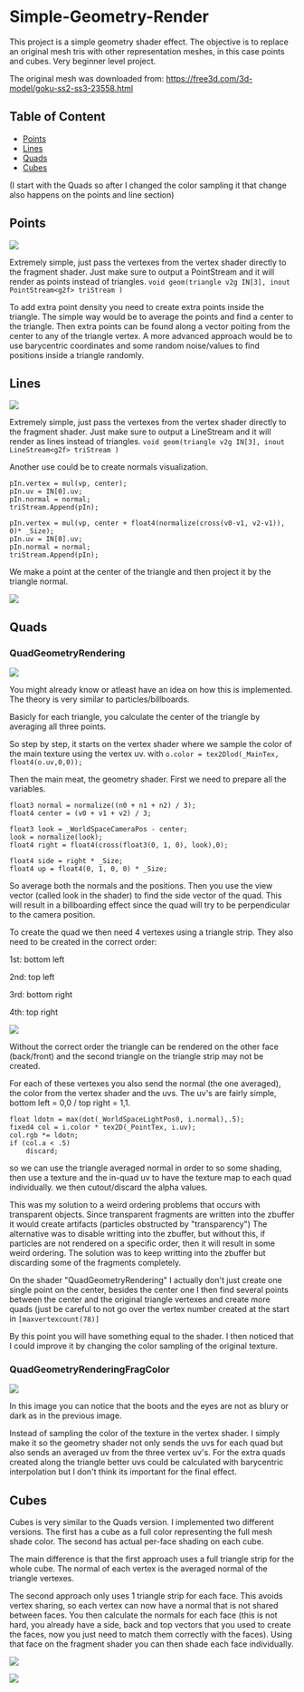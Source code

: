 # Simple-Geometry-Render

This project is a simple geometry shader effect. 
The objective is to replace an original mesh tris with other representation meshes, in this case points and cubes.
Very beginner level project.

The original mesh was downloaded from:
https://free3d.com/3d-model/goku-ss2-ss3-23558.html

## Table of Content
- [Points](#points)
- [Lines](#lines)
- [Quads](#quads)
- [Cubes](#cubes)

(I start with the Quads so after I changed the color sampling it that change also happens on the points and line section)

## Points

![](http://i.imgur.com/D2LXVUY.png)

Extremely simple, just pass the vertexes from the vertex shader directly to the fragment shader. Just make sure to output a PointStream and it will render as points instead of triangles.
```void geom(triangle v2g IN[3], inout PointStream<g2f> triStream )```

To add extra point density you need to create extra points inside the triangle. The simple way would be to average the points 
and find a center to the triangle. Then extra points can be found along a vector poiting from the center to any of the triangle vertex. A more advanced approach would be to use barycentric coordinates and some random noise/values to find positions inside a triangle randomly.

## Lines

![](http://i.imgur.com/mQ7Auer.png)

Extremely simple, just pass the vertexes from the vertex shader directly to the fragment shader. Just make sure to output a LineStream and it will render as lines instead of triangles.
```void geom(triangle v2g IN[3], inout LineStream<g2f> triStream )```

Another use could be to create normals visualization.

``` 
pIn.vertex = mul(vp, center);
pIn.uv = IN[0].uv;
pIn.normal = normal;
triStream.Append(pIn);

pIn.vertex = mul(vp, center + float4(normalize(cross(v0-v1, v2-v1)), 0)* _Size);
pIn.uv = IN[0].uv;
pIn.normal = normal;
triStream.Append(pIn); 
```

We make a point at the center of the triangle and then project it by the triangle normal.

![](http://i.imgur.com/zwPbA79.png)


## Quads

### QuadGeometryRendering
![](http://i.imgur.com/SztmMlw.png)

You might already know or atleast have an idea on how this is implemented. The theory is very similar to particles/billboards.

Basicly for each triangle, you calculate the center of the triangle by averaging all three points.

So step by step, it starts on the vertex shader where we sample the color of the main texture using the vertex uv.
with ``` o.color = tex2Dlod(_MainTex, float4(o.uv,0,0)); ```

Then the main meat, the geometry shader. First we need to prepare all the variables.

```
float3 normal = normalize((n0 + n1 + n2) / 3);
float4 center = (v0 + v1 + v2) / 3;

float3 look = _WorldSpaceCameraPos - center;
look = normalize(look);
float4 right = float4(cross(float3(0, 1, 0), look),0); 

float4 side = right * _Size;
float4 up = float4(0, 1, 0, 0) * _Size;

``` 

So average both the normals and the positions.
Then you use the view vector (called look in the shader) to find the side vector of the quad. 
This will result in a billboarding effect since the quad will try to be perpendicular to the camera position.

To create the quad we then need 4 vertexes using a triangle strip. They also need to be created in the correct order:

1st: bottom left

2nd: top left

3rd: bottom right

4th: top right

![](http://i.imgur.com/McZMAJL.png)

Without the correct order the triangle can be rendered on the other face (back/front) 
and the second triangle on the triangle strip may not be created.

For each of these vertexes you also send the normal (the one averaged), the color from the vertex shader and the uvs. 
The uv's are fairly simple, bottom left = 0,0 / top right = 1,1.

```
float ldotn = max(dot(_WorldSpaceLightPos0, i.normal),.5);
fixed4 col = i.color * tex2D(_PointTex, i.uv);
col.rgb *= ldotn;
if (col.a < .5)
	discard;
``` 

so we can use the triangle averaged normal in order to so some shading, then use a texture and the in-quad 
uv to have the texture map to each quad individually.
we then cutout/discard the alpha values.

This was my solution to a weird ordering problems that occurs with transparent objects. 
Since transparent fragments are written into the zbuffer it would create artifacts (particles obstructed by "transparency")
The alternative was to disable writting into the zbuffer, but without this, if particles are not rendered on a specific order, 
then it will result in some weird ordering. 
The solution was to keep writting into the zbuffer but discarding some of the fragments completely.

On the shader "QuadGeometryRendering" I actually don't just create one single point on the center, besides the center one
I then find several points between the center and the original triangle vertexes and create more quads 
(just be careful to not go over the vertex number created at the start in ```[maxvertexcount(78)] ``` 

By this point you will have something equal to the shader. 
I then noticed that I could improve it by changing the color sampling of the original texture.

### QuadGeometryRenderingFragColor

![](http://i.imgur.com/CYSbAI0.png)

In this image you can notice that the boots and the eyes are not as blury or dark as in the previous image.

Instead of sampling the color of the texture in the vertex shader. I simply make it so the geometry shader not only sends 
the uvs for each quad but also sends an averaged uv from the three vertex uv's. For the extra quads created along the triangle 
better uvs could be calculated with barycentric interpolation but I don't think its important for the final effect.


## Cubes

Cubes is very similar to the Quads version. I implemented two different versions.
The first has a cube as a full color representing the full mesh shade color.
The second has actual per-face shading on each cube.

The main difference is that the first approach uses a full triangle strip for the whole cube. The normal of each vertex is the averaged normal of the triangle vertexes.

The second approach only uses 1 triangle strip for each face. This avoids vertex sharing, so each vertex can now have a normal that is not shared between faces. You then calculate the normals for each face (this is not hard, you already have a side, back and top vectors that you used to create the faces, now you just need to match them correctly with the faces). Using that face on the fragment shader you can then shade each face individually.

![](http://i.imgur.com/G1cWKoB.png)

![](http://i.imgur.com/USl73Ub.png)




